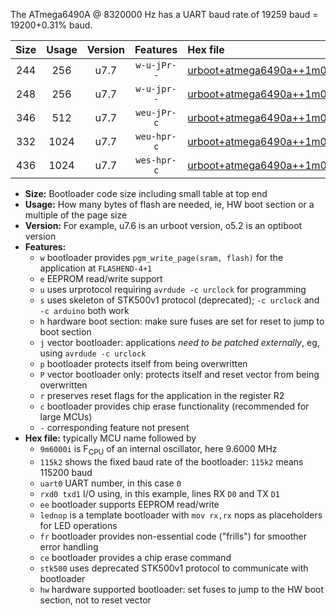 The ATmega6490A @ 8320000 Hz has a UART baud rate of 19259 baud = 19200+0.31% baud.

|Size|Usage|Version|Features|Hex file|
|:-:|:-:|:-:|:-:|:--|
|244|256|u7.7|`w-u-jPr--`|[urboot+atmega6490a++1m0400i++++2k4_uart0_rxe0_txe1_lednop.hex](https://raw.githubusercontent.com/stefanrueger/urboot.hex/main/mcus/atmega6490a/internal_oscillator/fint++1m0400_Hz/br++++2k4_bps/urboot+atmega6490a++1m0400i++++2k4_uart0_rxe0_txe1_lednop.hex)|
|248|256|u7.7|`w-u-jpr--`|[urboot+atmega6490a++1m0400i++++2k4_uart0_rxe0_txe1_lednop_fr.hex](https://raw.githubusercontent.com/stefanrueger/urboot.hex/main/mcus/atmega6490a/internal_oscillator/fint++1m0400_Hz/br++++2k4_bps/urboot+atmega6490a++1m0400i++++2k4_uart0_rxe0_txe1_lednop_fr.hex)|
|346|512|u7.7|`weu-jPr-c`|[urboot+atmega6490a++1m0400i++++2k4_uart0_rxe0_txe1_ee_lednop_fr_ce.hex](https://raw.githubusercontent.com/stefanrueger/urboot.hex/main/mcus/atmega6490a/internal_oscillator/fint++1m0400_Hz/br++++2k4_bps/urboot+atmega6490a++1m0400i++++2k4_uart0_rxe0_txe1_ee_lednop_fr_ce.hex)|
|332|1024|u7.7|`weu-hpr-c`|[urboot+atmega6490a++1m0400i++++2k4_uart0_rxe0_txe1_ee_lednop_fr_ce_hw.hex](https://raw.githubusercontent.com/stefanrueger/urboot.hex/main/mcus/atmega6490a/internal_oscillator/fint++1m0400_Hz/br++++2k4_bps/urboot+atmega6490a++1m0400i++++2k4_uart0_rxe0_txe1_ee_lednop_fr_ce_hw.hex)|
|436|1024|u7.7|`wes-hpr-c`|[urboot+atmega6490a++1m0400i++++2k4_uart0_rxe0_txe1_ee_lednop_fr_ce_stk500_hw.hex](https://raw.githubusercontent.com/stefanrueger/urboot.hex/main/mcus/atmega6490a/internal_oscillator/fint++1m0400_Hz/br++++2k4_bps/urboot+atmega6490a++1m0400i++++2k4_uart0_rxe0_txe1_ee_lednop_fr_ce_stk500_hw.hex)|

- **Size:** Bootloader code size including small table at top end
- **Usage:** How many bytes of flash are needed, ie, HW boot section or a multiple of the page size
- **Version:** For example, u7.6 is an urboot version, o5.2 is an optiboot version
- **Features:**
  + `w` bootloader provides `pgm_write_page(sram, flash)` for the application at `FLASHEND-4+1`
  + `e` EEPROM read/write support
  + `u` uses urprotocol requiring `avrdude -c urclock` for programming
  + `s` uses skeleton of STK500v1 protocol (deprecated); `-c urclock` and `-c arduino` both work
  + `h` hardware boot section: make sure fuses are set for reset to jump to boot section
  + `j` vector bootloader: applications *need to be patched externally*, eg, using `avrdude -c urclock`
  + `p` bootloader protects itself from being overwritten
  + `P` vector bootloader only: protects itself and reset vector from being overwritten
  + `r` preserves reset flags for the application in the register R2
  + `c` bootloader provides chip erase functionality (recommended for large MCUs)
  + `-` corresponding feature not present
- **Hex file:** typically MCU name followed by
  + `9m6000i` is F<sub>CPU</sub> of an internal oscillator, here 9.6000 MHz
  + `115k2` shows the fixed baud rate of the bootloader: `115k2` means 115200 baud
  + `uart0` UART number, in this case `0`
  + `rxd0 txd1` I/O using, in this example, lines RX `D0` and TX `D1`
  + `ee` bootloader supports EEPROM read/write
  + `lednop` is a template bootloader with `mov rx,rx` nops as placeholders for LED operations
  + `fr` bootloader provides non-essential code ("frills") for smoother error handling
  + `ce` bootloader provides a chip erase command
  + `stk500` uses deprecated STK500v1 protocol to communicate with bootloader
  + `hw` hardware supported bootloader: set fuses to jump to the HW boot section, not to reset vector
